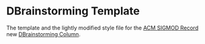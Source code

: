 # DBrainstorming Template

The template and the lightly modified style file for the [ACM SIGMOD Record](https://sigmodrecord.org/) new [DBrainstorming Column](https://sigmodrecord.org/category/dbrainstorming/).

